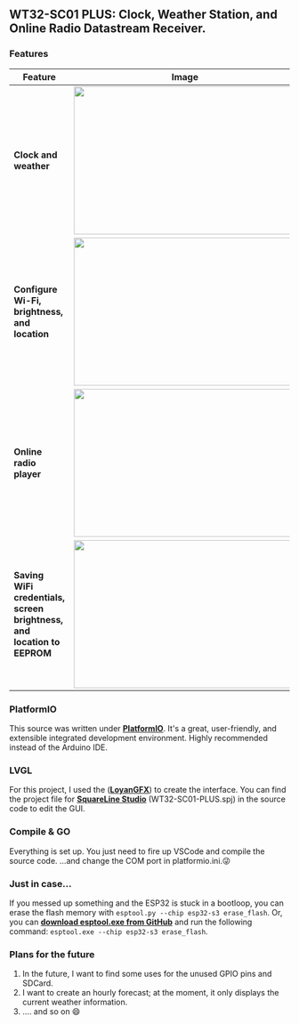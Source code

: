 ## WT32-SC01 PLUS: Clock, Weather Station, and Online Radio Datastream Receiver.
### Features
|Feature|Image|
| --------- | --------- |
|**Clock and weather**|<img src="https://github.com/SubCoderHUN/WT32-SC01-PLUS/blob/main/github_images/mainscreen.png?raw=true" alt="" width="400" height="266" />|
|**Configure Wi-Fi, brightness, and location**|<img src="https://github.com/SubCoderHUN/WT32-SC01-PLUS/blob/main/github_images/optionsscreen.png?raw=true" alt="" width="400" height="266" />|
|**Online radio player**|<img src="https://github.com/SubCoderHUN/WT32-SC01-PLUS/blob/main/github_images/radioscreen.png?raw=true" alt="" width="400" height="266" />|
|**Saving WiFi credentials, screen brightness, and location to EEPROM**|<img src="https://github.com/SubCoderHUN/WT32-SC01-PLUS/blob/main/github_images/eeprommanager.png?raw=true" alt="" width="400" height="266" />|

### PlatformIO
This source was written under **[PlatformIO](https://platformio.org "PlatformIO")**. It's a great, user-friendly, and extensible integrated development environment. Highly recommended instead of the Arduino IDE.

### LVGL
For this project, I used the (**[LoyanGFX](https://www.arduino.cc/reference/en/libraries/lovyangfx/ "LoyanGFX")**) to create the interface.
You can find the project file for **[SquareLine Studio](https://squareline.io "SquareLine Studio")** (WT32-SC01-PLUS.spj) in the source code to edit the GUI.

### Compile & GO
Everything is set up. You just need to fire up VSCode and compile the source code.
...and change the COM port in platformio.ini.😜

### Just in case...
If you messed up something and the ESP32 is stuck in a bootloop, you can erase the flash memory with `esptool.py --chip esp32-s3 erase_flash`.
Or, you can **[download esptool.exe from GitHub](https://github.com/espressif/esptool "download esptool.exe from GitHub")** and run the following command:  `esptool.exe --chip esp32-s3 erase_flash`.

### Plans for the future
1. In the future, I want to find some uses for the unused GPIO pins and SDCard.
2. I want to create an hourly forecast; at the moment, it only displays the current weather information.
3. .... and so on 😄
